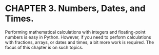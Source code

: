 # CHAPTER 3. Numbers, Dates, and Times.

Performing mathematical calculations with integers and floating-point numbers is easy
in Python. However, if you need to perform calculations with fractions, arrays, or dates
and times, a bit more work is required. The focus of this chapter is on such topics.
